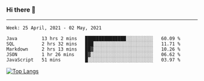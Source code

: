 ### Hi there 👋
---
<!--START_SECTION:waka-->
```text
Week: 25 April, 2021 - 02 May, 2021

Java         13 hrs 2 mins   ███████████████░░░░░░░░░░   60.09 % 
SQL          2 hrs 32 mins   ███░░░░░░░░░░░░░░░░░░░░░░   11.71 % 
Markdown     2 hrs 13 mins   ██▓░░░░░░░░░░░░░░░░░░░░░░   10.26 % 
JSON         1 hr 26 mins    █▓░░░░░░░░░░░░░░░░░░░░░░░   06.62 % 
JavaScript   51 mins         █░░░░░░░░░░░░░░░░░░░░░░░░   03.97 % 
```
<!--END_SECTION:waka-->

[![Top Langs](https://github-readme-stats.vercel.app/api/top-langs/?username=HyunAh-iia&layout=compact)](https://github.com/anuraghazra/github-readme-stats)
<!--
**HyunAh-iia/HyunAh-iia** is a ✨ _special_ ✨ repository because its `README.md` (this file) appears on your GitHub profile.

Here are some ideas to get you started:

- 🔭 I’m currently working on ...
- 🌱 I’m currently learning ...
- 👯 I’m looking to collaborate on ...
- 🤔 I’m looking for help with ...
- 💬 Ask me about ...
- 📫 How to reach me: ...
- 😄 Pronouns: ...
- ⚡ Fun fact: ...
-->
